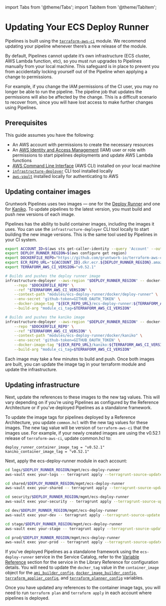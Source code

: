 import Tabs from '@theme/Tabs';
import TabItem from '@theme/TabItem';

# Updating Your ECS Deploy Runner

Pipelines is built using the [`terraform-aws-ci`](../../reference/modules/terraform-aws-ci/ecs-deploy-runner/) module. We recommend updating your pipeline whenever there’s a new release of the module.

By default, Pipelines cannot update it’s own infrastructure (ECS cluster, AWS Lambda function, etc), so you must run upgrades to Pipelines manually from your local machine. This safeguard is in place to prevent you from accidentally locking yourself out of the Pipeline when applying a change to permissions.

For example, if you change the IAM permissions of the CI user, you may no longer be able to run the pipeline. The pipeline job that updates the permissions will also be affected by the change. This is a difficult scenario to recover from, since you will have lost access to make further changes using Pipelines.

## Prerequisites

This guide assumes you have the following:
- An AWS account with permissions to create the necessary resources
- An [AWS Identity and Access Management](https://aws.amazon.com/iam/) (IAM) user or role with permissions to start pipelines deployments and update AWS Lambda functions
- [AWS Command Line Interface](https://aws.amazon.com/cli/) (AWS CLI) installed on your local machine
- [`infrastructure-deployer`](https://github.com/gruntwork-io/terraform-aws-ci/tree/main/modules/infrastructure-deployer) CLI tool installed locally
- [`aws-vault`](https://www.github.com/99designs/aws-vault) installed locally for authenticating to AWS

## Updating container images

Gruntwork Pipelines uses two images — one for the [Deploy Runner](https://github.com/gruntwork-io/terraform-aws-ci/blob/main/modules/ecs-deploy-runner/docker/deploy-runner/Dockerfile) and one for [Kaniko](https://github.com/gruntwork-io/terraform-aws-ci/blob/main/modules/ecs-deploy-runner/docker/kaniko/Dockerfile). To update pipelines to the latest version, you must build and push new versions of each image.

Pipelines has the ability to build container images, including the images it uses. You can use the `infrastructure-deployer` CLI tool locally to start building the new image versions. This is the same tool used by Pipelines in your CI system.

```bash
export ACCOUNT_ID=$(aws sts get-caller-identity --query 'Account' --output text)
export DEPLOY_RUNNER_REGION=$(aws configure get region)
export DOCKERFILE_REPO="https://github.com/gruntwork-io/terraform-aws-ci.git"
export ECR_REPO_URL="${ACCOUNT_ID}.dkr.ecr.${DEPLOY_RUNNER_REGION}.amazonaws.com"
export TERRAFORM_AWS_CI_VERSION="v0.52.1"

# Builds and pushes the deploy runner image
infrastructure-deployer --aws-region "$DEPLOY_RUNNER_REGION" -- docker-image-builder build-docker-image \
    --repo "$DOCKERFILE_REPO" \
    --ref "$TERRAFORM_AWS_CI_VERSION" \
    --context-path "modules/ecs-deploy-runner/docker/deploy-runner" \
    --env-secret 'github-token=GITHUB_OAUTH_TOKEN' \
    --docker-image-tag "${ECR_REPO_URL}/ecs-deploy-runner:${TERRAFORM_AWS_CI_VERSION}" \
    --build-arg "module_ci_tag=$TERRAFORM_AWS_CI_VERSION"

# Builds and pushes the kaniko image
infrastructure-deployer --aws-region "$DEPLOY_RUNNER_REGION" -- docker-image-builder build-docker-image \
    --repo "$DOCKERFILE_REPO" \
    --ref "$TERRAFORM_AWS_CI_VERSION" \
    --context-path "modules/ecs-deploy-runner/docker/kaniko" \
    --env-secret 'github-token=GITHUB_OAUTH_TOKEN' \
    --docker-image-tag "${ECR_REPO_URL}/kaniko:${TERRAFORM_AWS_CI_VERSION}" \
    --build-arg "module_ci_tag=$TERRAFORM_AWS_CI_VERSION"
```
Each image may take a few minutes to build and push. Once both images are built, you can update the image tag in your terraform module and update the infrastructure.

## Updating infrastructure

Next, update the references to these images to the new tag values. This will vary depending on if you’re using Pipelines as configured by the Reference Architecture or if you’ve deployed Pipelines as a standalone framework.

<Tabs groupId="deployment-type">
<TabItem value="RefArch" label="RefArch" default>

To update the image tags for pipelines deployed by a Reference Architecture, you update `common.hcl` with the new tag values for these images. The new tag value will be version of `terraform-aws-ci` that the images use. For example, if your newly created images are using the v0.52.1 release of `terraform-aws-ci`, update common.hcl to:

```
deploy_runner_container_image_tag = "v0.52.1"
kaniko_container_image_tag = "v0.52.1"
```

Next, apply the ecs-deploy-runner module in each account:
```bash
cd logs/$DEPLOY_RUNNER_REGION/mgmt/ecs-deploy-runner
aws-vault exec your-logs -- terragrunt apply --terragrunt-source-update -auto-approve

cd shared/$DEPLOY_RUNNER_REGION/mgmt/ecs-deploy-runner
aws-vault exec your-shared -- terragrunt apply --terragrunt-source-update -auto-approve

cd security/$DEPLOY_RUNNER_REGION/mgmt/ecs-deploy-runner
aws-vault exec your-security -- terragrunt apply --terragrunt-source-update -auto-approve

cd dev/$DEPLOY_RUNNER_REGION/mgmt/ecs-deploy-runner
aws-vault exec your-dev -- terragrunt apply --terragrunt-source-update -auto-approve

cd stage/$DEPLOY_RUNNER_REGION/mgmt/ecs-deploy-runner
aws-vault exec your-stage -- terragrunt apply --terragrunt-source-update -auto-approve

cd prod/$DEPLOY_RUNNER_REGION/mgmt/ecs-deploy-runner
aws-vault exec your-prod -- terragrunt apply --terragrunt-source-update -auto-approve
```
</TabItem>
<TabItem value="Standalone" label="Standalone">

If you’ve deployed Pipelines as a standalone framework using the `ecs-deploy-runner` service in the Service Catalog, refer to the [Variable Reference](../../reference/services/ci-cd-pipeline/ecs-deploy-runner#reference) section for the service in the Library Reference for configuration details. You will need to update the `docker_tag` value in the `container_image` object for the [`ami_builder_config`](../../reference/services/ci-cd-pipeline/ecs-deploy-runner#ami_builder_config), [`docker_image_builder_config`](../../reference/services/ci-cd-pipeline/ecs-deploy-runner#docker_image_builder_config), [`terraform_applier_config`](../../reference/services/ci-cd-pipeline/ecs-deploy-runner#terraform_applier_config), and [`terraform_planner_config`](../../reference/services/ci-cd-pipeline/ecs-deploy-runner#terraform_planner_config) variables.

Once you have updated any references to the container image tags, you will need to run `terraform plan` and `terraform apply` in each account where pipelines is deployed.

</TabItem>
</Tabs>
